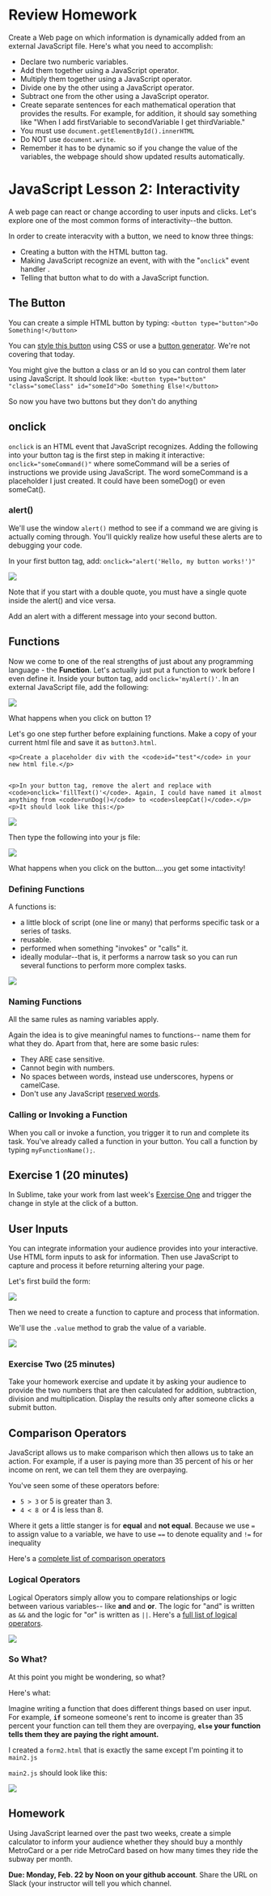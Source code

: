 <h1>Review Homework</h1>

<p>Create a Web page on which information is dynamically added from an external JavaScript file. Here's what you need to accomplish: </p>

<ul>
	<li>Declare two numberic variables.</li>
	<li>Add them together using a JavaScript operator.</li>
	<li>Multiply them together using a JavaScript operator.</li>
	<li>Divide one by the other using a JavaScript operator.</li>
	<li>Subtract one from the other using a JavaScript operator.</li>
	<li>Create separate sentences for each mathematical operation that provides the results. For example, for addition, it should say something like "When I add firstVariable to secondVariable I get thirdVariable." </li>
	<li>You must use <code>document.getElementById().innerHTML</code></li>
	<li>Do NOT use <code>document.write</code>.</li>
	<li>Remember it has to be dynamic so if you change the value of the variables, the webpage should show updated results automatically.</li>
</ul>

<h1>JavaScript Lesson 2: Interactivity</h1>

<p>A web page can react or change according to user inputs and clicks. Let's explore one of the most common forms of interactivity--the button.</p>
<p>In order to create interacvity with a button, we need to know three things:</p>
<ul>
	<li>Creating a button with the HTML button tag.</li>
	<li>Making JavaScript recognize an event, with with the "<code>onclick</code>" event handler .</li>
	<li>Telling that button what to do with a JavaScript function.</li>
</ul>

<h2>The Button</h2>

<p>You can create a simple HTML button by typing: <code>&lt;button type=&quot;button&quot;&gt;Do Something!&lt;/button&gt;</code></p>
<p>You can <a href="http://www.sitepoint.com/build-a-better-button-in-css3/">style this button</a> using CSS or use a <a href="http://css3buttongenerator.com/">button generator</a>. We're not covering that today.</p>

<p>You might give the button a class or an Id so you can control them later using JavaScript. It should look like: <code>&lt;button type=&quot;button&quot; &quot;class=&quot;someClass&quot; id=&quot;someId&quot;&gt;Do Something Else!&lt;/button&gt;</code></p>

<p>So now you have two buttons but they don't do anything</p>

<h2>onclick</h2>

<p><code>onclick</code> is an HTML event that JavaScript recognizes. Adding the following into your button tag is the first step in making it interactive: <code>onclick="someCommand()"</code> where someCommand will be a series of instructions we provide using JavaScript. The word someCommand is a placeholder I just created. It could have been someDog() or even someCat().</p>

<h3>alert()</h3>

<p>We'll use the window <code>alert()</code> method to see if a command we are giving is actually coming through. You'll quickly realize how useful these alerts are to debugging your code. </p>

<p>In your first button tag, add: <code>onclick="alert('Hello, my button works!')"</code></p>

<img src="/img/mag-glass.jpg">
<p>Note that if you start with a double quote, you must have a single quote inside the alert() and vice versa. </p>

<p>Add an alert with a different message into your second button.</p>

<h2>Functions</h2>
<p>Now we come to one of the real strengths of just about any programming language - the <strong>Function</strong>. Let's actually just put a function to work before I even define it. Inside your button tag, add <code>onclick='myAlert()'</code>. In an external JavaScript file, add the following:<p>
<p>
	<img src="/img/js1.png">
</p> 

<p>What happens when you click on button 1?</p>

<p>Let's go one step further before explaining functions. Make a copy of your current html file and save it as <code>button3.html</code>.

	<p>Create a placeholder div with the <code>id="test"</code> in your new html file.</p>
	

	<p>In your button tag, remove the alert and replace with <code>onclick='fillText()'</code>. Again, I could have named it almost anything from <code>runDog()</code> to <code>sleepCat()</code>.</p>
	<p>It should look like this:</p>
<p>
	<img src="/img/button3.png">
</p>

 Then type the following into your js file: </p>
<p>
	<img src="/img/function1.png">
</p>
<p>What happens when you click on the button....you get some intactivity!</p>

<h3>Defining Functions</h3>
<p>A functions is:</p>
<ul>
	<li>a little block of script (one line or many) that performs specific task or a series of tasks.</li>
	<li>reusable.</li>
	<li>performed when something "invokes" or "calls" it.</li>
	<li>ideally modular--that is, it performs a narrow task so you can run several functions to perform more complex tasks.</li>
</ul>

<p>
<img src="/img/define-function.png">
</p>

<h3>Naming Functions</h3>
<p>All the same rules as naming variables apply.</p>

<p>Again the idea is to give meaningful names to functions-- name them for what they do. Apart from that, here are some basic rules: </p>

<ul>
	<li>
		They ARE case sensitive.
	</li>
	<li>
		Cannot begin with numbers.
	</li>
	<li>
		No spaces between words, instead use underscores, hypens or camelCase.
	</li>
	<li>
		Don't use any JavaScript <a href="http://www.w3schools.com/js/js_reserved.asp">reserved words</a>.
	</li>
</ul>
<h3>Calling or Invoking a Function</h3>
<p>When you call or invoke a function, you trigger it to run and complete its task. You've already called a function in your button. You call a function by typing <code>myFunctionName();</code>.</p>
	

<h2>Exercise 1 (20 minutes)</h2>
<p>In Sublime, take your work from last week's <a href="https://github.com/sandeepmj/JavaScript-lesson-1#exercise-one-15-minutes">Exercise One</a> and trigger the change in style at the click of a button.</p>
	

<h2>User Inputs</h2>

<p>You can integrate information your audience provides into your interactive. Use HTML form inputs to ask for information. Then use JavaScript to capture and process it before returning altering your page. </p>

<p>Let's first build the form:</p>
<p>
<img src="/img/form.png">
</p>

<p>Then we need to create a function to capture and process that information.</p>

<p>We'll use the <code>.value</code> method to grab the value of a variable.</p>
<p>
<img src="/img/rentFunction.png">
</p>



<h3>Exercise Two (25 minutes)</h3>
<p>Take your homework exercise and update it by asking your audience to provide the two numbers that are then calculated for addition, subtraction, division and multiplication. Display the results only after someone clicks a submit button.</p>

<h2>Comparison Operators</h2>
<p>JavaScript allows us to make comparison which then allows us to take an action. For example, if a user is paying more than 35 percent of his or her income on rent, we can tell them they are overpaying.</p>

<p>You've seen some of these operators before:</p>
<ul>
	<li><code>5 &gt; 3</code> or 5 is greater than 3.</li>
	<li><code>4 &lt; 8 </code>or 4 is less than 8.</li>
</ul>

<p>Where it gets a little stanger is for <strong>equal</strong> and <strong> not equal</strong>. Because we use <code>=</code> to assign value to a variable, we have to use <code>==</code> to denote equality and <code>!=</code> for inequality</p>

<p>Here's a <a href="https://developer.mozilla.org/en-US/docs/Web/JavaScript/Guide/Expressions_and_Operators#Comparison_operators">complete list of comparison operators</a></p>

<h3>Logical Operators </h3>
<p>Logical Operators simply allow you to compare relationships or logic between various variables-- like <strong>and</strong> and <strong>or</strong>. The logic for "and" is written as <code>&&</code> and the logic for "or" is written as <code>||</code>. Here's a <a href="https://developer.mozilla.org/en-US/docs/Web/JavaScript/Guide/Expressions_and_Operators#Logical_operators">full list of logical operators</a>.</p>
<p>
<img src="/img/comparison.png">
</p>

<h3>So What?</h3>

<p>At this point you might be wondering, so what?</p>
<p>Here's what:</p>
<p>Imagine writing a function that does different things based on user input. For example, <strong><code>if</code></strong> someone someone's rent to income is greater than 35 percent your function can tell them they are overpaying, <strong><code>else</code> your function tells them they are paying the right amount.</strong> </p>

<p>I created a <code>form2.html</code> that is exactly the same except I'm pointing it to <code>main2.js</code></p>
<p><code>main2.js</code> should look like this:</p>
<p>
<img src="/img/compjs.png">
</p>

<h2>Homework</h2>
<p>Using JavaScript learned over the past two weeks, create a simple calculator to inform your audience whether they should buy a monthly MetroCard or a per ride MetroCard based on how many times they ride the subway per month.</p>

<p> <strong>Due: Monday, Feb. 22 by Noon on your github account</strong>. Share the URL on Slack (your instructor will tell you which channel.</p>